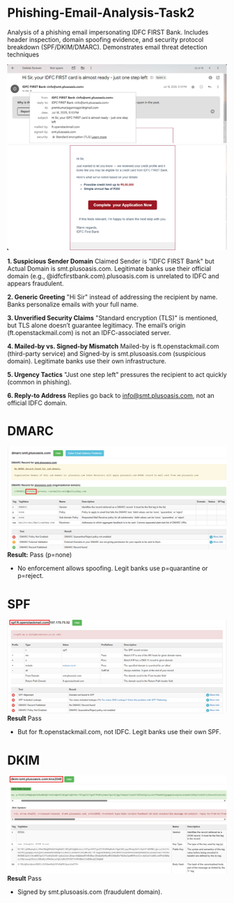 # Phishing-Email-Analysis-Task2
Analysis of a phishing email impersonating IDFC FIRST Bank. Includes header inspection, domain spoofing evidence, and security protocol breakdown (SPF/DKIM/DMARC). Demonstrates email threat detection techniques  

![image alt](https://github.com/Premreddy-28/Phishing-Email-Analysis-Task2/blob/48e870cd2e68d7c8f13f94b2d742dcc938cfd9ff/Screenshot%202025-08-06%20094709.png)
![image alt](https://github.com/Premreddy-28/Phishing-Email-Analysis-Task2/blob/3b96071b2603da77953227adda0332ad10282071/Screenshot%202025-08-06%20094728.png)

**1. Suspicious Sender Domain**
Claimed Sender is "IDFC FIRST Bank" but Actual Domain is smt.plusoasis.com. Legitimate banks use their official domain (e.g., @idfcfirstbank.com).plusoasis.com is unrelated to IDFC and appears fraudulent.  

**2. Generic Greeting**
"Hi Sir" instead of addressing the recipient by name. Banks personalize emails with your full name.  

**3. Unverified Security Claims**
"Standard encryption (TLS)" is mentioned, but TLS alone doesn’t guarantee legitimacy. The email’s origin (ft.openstackmail.com) is not an IDFC-associated server.

**4. Mailed-by vs. Signed-by Mismatch**
Mailed-by is ft.openstackmail.com (third-party service) and Signed-by is smt.plusoasis.com (suspicious domain). Legitimate banks use their own infrastructure.

**5. Urgency Tactics**
"Just one step left" pressures the recipient to act quickly (common in phishing).

**6. Reply-to Address**
Replies go back to info@smt.plusoasis.com, not an official IDFC domain.    

# DMARC  
![image alt](https://github.com/Premreddy-28/Phishing-Email-Analysis-Task2/blob/793a1105a7691bd50756c6e4dbd7d0fcb7c06f8a/Screenshot%202025-08-06%20154426.png)
**Result:** Pass (p=none)	
- No enforcement allows spoofing. Legit banks use p=quarantine or p=reject.
# SPF
![image alt](https://github.com/Premreddy-28/Phishing-Email-Analysis-Task2/blob/4a12b825d890d400da5f720c01a6e0a5151cdd4d/Screenshot%202025-08-06%20154534.png)
**Result** Pass	
- But for ft.openstackmail.com, not IDFC. Legit banks use their own SPF.
# DKIM
![image alt](https://github.com/Premreddy-28/Phishing-Email-Analysis-Task2/blob/b83810a94f755cc0ece1abac6e43e9dabd67e87e/Screenshot%202025-08-06%20154638.png)  
**Result** Pass	
- Signed by smt.plusoasis.com (fraudulent domain).


